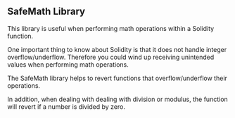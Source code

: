 ## SafeMath Library

This library is useful when performing math operations within a Solidity function. 

One important thing to know about Solidity is that it does not handle integer overflow/underflow. Therefore you could wind up receiving unintended values when performing math operations.

The SafeMath library helps to revert functions that overflow/underflow their operations.

In addition, when dealing with dealing with division or modulus, the function will revert if a number is divided by zero.